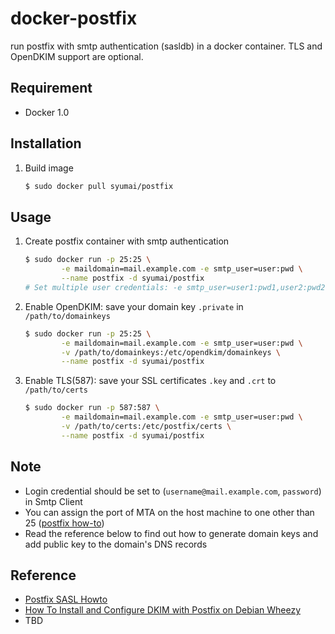 docker-postfix
==============

run postfix with smtp authentication (sasldb) in a docker container.
TLS and OpenDKIM support are optional.

## Requirement
+ Docker 1.0

## Installation
1. Build image

	```bash
	$ sudo docker pull syumai/postfix
	```

## Usage
1. Create postfix container with smtp authentication

	```bash
	$ sudo docker run -p 25:25 \
			-e maildomain=mail.example.com -e smtp_user=user:pwd \
			--name postfix -d syumai/postfix
	# Set multiple user credentials: -e smtp_user=user1:pwd1,user2:pwd2,...,userN:pwdN
	```
2. Enable OpenDKIM: save your domain key ```.private``` in ```/path/to/domainkeys```

	```bash
	$ sudo docker run -p 25:25 \
			-e maildomain=mail.example.com -e smtp_user=user:pwd \
			-v /path/to/domainkeys:/etc/opendkim/domainkeys \
			--name postfix -d syumai/postfix
	```
3. Enable TLS(587): save your SSL certificates ```.key``` and ```.crt``` to  ```/path/to/certs```

	```bash
	$ sudo docker run -p 587:587 \
			-e maildomain=mail.example.com -e smtp_user=user:pwd \
			-v /path/to/certs:/etc/postfix/certs \
			--name postfix -d syumai/postfix
	```

## Note
+ Login credential should be set to (`username@mail.example.com`, `password`) in Smtp Client
+ You can assign the port of MTA on the host machine to one other than 25 ([postfix how-to](http://www.postfix.org/MULTI_INSTANCE_README.html))
+ Read the reference below to find out how to generate domain keys and add public key to the domain's DNS records

## Reference
+ [Postfix SASL Howto](http://www.postfix.org/SASL_README.html)
+ [How To Install and Configure DKIM with Postfix on Debian Wheezy](https://www.digitalocean.com/community/articles/how-to-install-and-configure-dkim-with-postfix-on-debian-wheezy)
+ TBD

